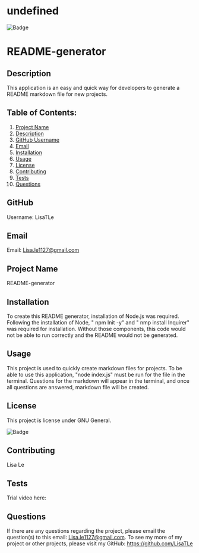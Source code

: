 # undefined

![Badge](https://img.shields.io/badge/license-passing-pink)

  <h1> README-generator </h1>

## Description

This application is an easy and quick way for developers to generate a README markdown file for new projects.

## Table of Contents:

1. [Project Name](#project-name)
2. [Description](#description)
3. [GitHub Username](#github)
4. [Email](#email)
5. [Installation](#installation)
6. [Usage](#usage)
7. [License](#license)
8. [Contributing](#contributing)
9. [Tests](#tests)
10. [Questions](#questions)

## GitHub

Username: LisaTLe

## Email

Email: Lisa.le1127@gmail.com

## Project Name

README-generator

## Installation

To create this README generator, installation of Node.js was required. Following the installation of Node, " npm Init -y" and " nmp install Inquirer" was required for installation. Without those components, this code would not be able to run correctly and the README would not be generated.

## Usage

This project is used to quickly create markdown files for projects. To be able to use this application, "node index.js" must be run for the file in the terminal. Questions for the markdown will appear in the terminal, and once all questions are answered, markdown file will be created.

## License

This project is license under GNU General.

![Badge](https://img.shields.io/badge/license-${license}-pink)

## Contributing

Lisa Le

## Tests

Trial video here:

## Questions

If there are any questions regarding the project, please email the question(s) to this email: Lisa.le1127@gmail.com.
To see my more of my project or other projects, please visit my GitHub: https://github.com/LisaTLe
